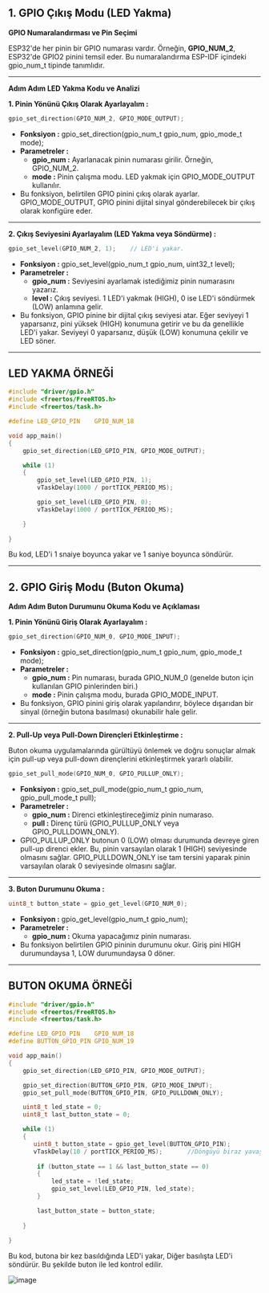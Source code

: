 ## 1. GPIO Çıkış Modu (LED Yakma)

**GPIO Numaralandırması ve Pin Seçimi**

ESP32'de her pinin bir GPIO numarası vardır. Örneğin, **GPIO_NUM_2**, ESP32'de GPIO2 pinini temsil eder. Bu numaralandırma ESP-IDF içindeki gpio_num_t tipinde tanımlıdır. 

------------------------------------------------------------------------------------------------------------------------------------------

**Adım Adım LED Yakma Kodu ve Analizi**

**1. Pinin Yönünü Çıkış Olarak Ayarlayalım :**

```c
gpio_set_direction(GPIO_NUM_2, GPIO_MODE_OUTPUT);
```

* **Fonksiyon :** gpio_set_direction(gpio_num_t gpio_num, gpio_mode_t mode);
* **Parametreler :**
  * **gpio_num :** Ayarlanacak pinin numarası girilir. Örneğin, GPIO_NUM_2.
  * **mode :** Pinin çalışma modu. LED yakmak için GPIO_MODE_OUTPUT kullanılır.
* Bu fonksiyon, belirtilen GPIO pinini çıkış olarak ayarlar. GPIO_MODE_OUTPUT, GPIO pinini dijital sinyal gönderebilecek bir çıkış olarak konfigüre eder.

------------------------------------------------------------------------------------------------------------------------------------------

**2. Çıkış Seviyesini Ayarlayalım (LED Yakma veya Söndürme) :**

```c
gpio_set_level(GPIO_NUM_2, 1);    // LED'i yakar.
```
* **Fonksiyon :** gpio_set_level(gpio_num_t gpio_num, uint32_t level);
* **Parametreler :**
  * **gpio_num :** Seviyesini ayarlamak istediğimiz pinin numarasını yazarız.
  * **level :** Çıkış seviyesi. 1 LED'i yakmak (HIGH), 0 ise LED'i söndürmek (LOW) anlamına gelir.
* Bu fonksiyon, GPIO pinine bir dijital çıkış seviyesi atar. Eğer seviyeyi 1 yaparsanız, pini yüksek (HIGH) konumuna getirir ve bu da genellikle LED'i yakar. Seviyeyi 0 yaparsanız, düşük (LOW) konumuna çekilir ve LED söner.

------------------------------------------------------------------------------------------------------------------------------------------

## LED YAKMA ÖRNEĞİ

```c
#include "driver/gpio.h"
#include <freertos/FreeRTOS.h>
#include <freertos/task.h>

#define LED_GPIO_PIN    GPIO_NUM_18

void app_main()
{
    gpio_set_direction(LED_GPIO_PIN, GPIO_MODE_OUTPUT);

    while (1)
    {
        gpio_set_level(LED_GPIO_PIN, 1);
        vTaskDelay(1000 / portTICK_PERIOD_MS);

        gpio_set_level(LED_GPIO_PIN, 0);
        vTaskDelay(1000 / portTICK_PERIOD_MS);

    }
    
}
```
Bu kod, LED'i 1 snaiye boyunca yakar ve 1 saniye boyunca söndürür.

------------------------------------------------------------------------------------------------------------------------------------------

## 2. GPIO Giriş Modu (Buton Okuma)

**Adım Adım Buton Durumunu Okuma Kodu ve Açıklaması**

**1. Pinin Yönünü Giriş Olarak Ayarlayalım :**

```c
gpio_set_direction(GPIO_NUM_0, GPIO_MODE_INPUT);
```
* **Fonksiyon :** gpio_set_direction(gpio_num_t gpio_num, gpio_mode_t mode);
* **Parametreler :**
  * **gpio_num :** Pin numarası, burada GPIO_NUM_0 (genelde buton için kullanılan GPIO pinlerinden biri.)
  * **mode :** Pinin çalışma modu, burada GPIO_MODE_INPUT.
* Bu fonksiyon, GPIO pinini giriş olarak yapılandırır, böylece dışarıdan bir sinyal (örneğin butona basılması) okunabilir hale gelir.

------------------------------------------------------------------------------------------------------------------------------------------

**2. Pull-Up veya Pull-Down Dirençleri Etkinleştirme :**

Buton okuma uygulamalarında gürültüyü önlemek ve doğru sonuçlar almak için pull-up veya pull-down dirençlerini etkinleştirmek yararlı olabilir.

```c
gpio_set_pull_mode(GPIO_NUM_0, GPIO_PULLUP_ONLY);
```
* **Fonksiyon :** gpio_set_pull_mode(gpio_num_t gpio_num, gpio_pull_mode_t pull);
* **Parametreler :**
  * **gpio_num :** Direnci etkinleştireceğimiz pinin numaraso.
  * **pull :** Direnç türü (GPIO_PULLUP_ONLY veya GPIO_PULLDOWN_ONLY).
* GPIO_PULLUP_ONLY butonun 0 (LOW) olması durumunda devreye giren pull-up direnci ekler. Bu, pinin varsayılan olarak 1 (HIGH) seviyesinde olmasını sağlar. GPIO_PULLDOWN_ONLY ise tam tersini yaparak pinin varsayılan olarak 0 seviyesinde olmasını sağlar.

------------------------------------------------------------------------------------------------------------------------------------------

**3. Buton Durumunu Okuma :**

```c
uint8_t button_state = gpio_get_level(GPIO_NUM_0);
```
* **Fonksiyon :** gpio_get_level(gpio_num_t gpio_num);
* **Parametreler :**
  * **gpio_num :** Okuma yapacağımız pinin numarası.
* Bu fonksiyon belirtilen GPIO pininin durumunu okur. Giriş pini HIGH durumundaysa 1, LOW durumundaysa 0 döner.

------------------------------------------------------------------------------------------------------------------------------------------

## BUTON OKUMA ÖRNEĞİ

```c
#include "driver/gpio.h"
#include <freertos/FreeRTOS.h>
#include <freertos/task.h>

#define LED_GPIO_PIN    GPIO_NUM_18
#define BUTTON_GPIO_PIN GPIO_NUM_19

void app_main()
{
    gpio_set_direction(LED_GPIO_PIN, GPIO_MODE_OUTPUT);

    gpio_set_direction(BUTTON_GPIO_PIN, GPIO_MODE_INPUT);
    gpio_set_pull_mode(BUTTON_GPIO_PIN, GPIO_PULLDOWN_ONLY);

    uint8_t led_state = 0;
    uint8_t last_button_state = 0;

    while (1)
    {
       uint8_t button_state = gpio_get_level(BUTTON_GPIO_PIN);
       vTaskDelay(10 / portTICK_PERIOD_MS);       //Döngüyü biraz yavaşlatmak ve "debounce" (titreşim önleme) sağlamak için 10 ms bekler.
    
        if (button_state == 1 && last_button_state == 0)
        {
            led_state = !led_state;
            gpio_set_level(LED_GPIO_PIN, led_state);
        }

        last_button_state = button_state;
    
    }
    
}
```
Bu kod, butona bir kez basıldığında LED'i yakar, Diğer basılışta LED'i söndürür. Bu şekilde buton ile led kontrol edilir.

![image](https://github.com/user-attachments/assets/12f2b40f-b27f-4c16-80dc-c9b83b6b4603)




































